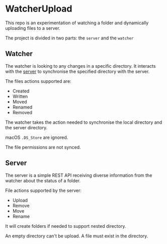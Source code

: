 # WatcherUpload
This repo is an experimentation of watching a folder and dynamically uploading files to a server.

The project is divided in two parts: the `server` and the `watcher`

## Watcher
The watcher is looking to any changes in a specific directory.
It interacts with the [server](#Server) to synchronise the specified directory with the server.

The files actions supported are:
* Created
* Written
* Moved
* Renamed
* Removed

The watcher takes the action needed to synchronise the local directory and the server directory.

macOS `.DS_Store` are ignored.

The file permissions are not synced.

## Server
The server is a simple REST API receiving diverse information from the watcher about the status of a folder.

File actions supported by the server:
* Upload
* Remove
* Move
* Rename

It will create folders if needed to support nested directory.

An empty directory can't be upload. A file must exist in the directory.
